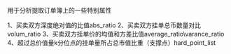 用于分析提取订单簿上的一些特别属性

1、买卖双方深度绝对值的比值abs_ratio
2、买卖双方挂单总币数量对比volum_ratio
3、买卖双方挂单价的均值和方差比值average_ratio\varance_ratio
4、超过总价值量k分位点的挂单量所占总市值比重（支撑点）hard_point_list